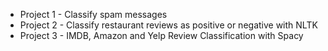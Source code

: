 - Project 1 - Classify spam messages
- Project 2 - Classify restaurant reviews as positive or negative with NLTK
- Project 3 - IMDB, Amazon and Yelp Review Classification with Spacy
